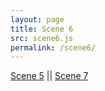 ```yaml
---
layout: page
title: Scene 6
src: scene6.js
permalink: /scene6/
---
```

<div id="canvas6">
</div>

[Scene 5](/scene5/) ||
[Scene 7](/scene7/)
